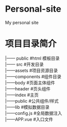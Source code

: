 # Personal-site
My personal site 


# 项目目录简介

|—— public           #html 模板目录    
|—— src              #开发目录    
   |——assets         #项目资源目录    
   |——components     #组件目录    
   |——body           #页面主体组件  
   |——header         #页头组件  
   |——index          #主页  
   |——public         #公共组件/样式  
   |——lib            #模拟数据目录  
      |——config.js   #全局数据注入  
|——APP.vue           #入口文件    
